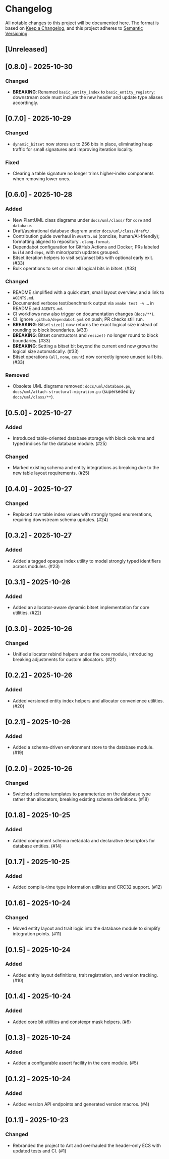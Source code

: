 # Changelog

All notable changes to this project will be documented here.
The format is based on [Keep a Changelog](https://keepachangelog.com/en/1.1.0/),
and this project adheres to [Semantic Versioning](https://semver.org/).

## [Unreleased]

## [0.8.0] - 2025-10-30

### Changed

- **BREAKING**: Renamed `basic_entity_index` to `basic_entity_registry`; downstream code must include the new header and update type aliases accordingly.

## [0.7.0] - 2025-10-29

### Changed

- `dynamic_bitset` now stores up to 256 bits in place, eliminating heap traffic for small signatures and improving iteration locality.

### Fixed

- Clearing a table signature no longer trims higher-index components when removing lower ones.

## [0.6.0] - 2025-10-28

### Added

- New PlantUML class diagrams under `docs/uml/class/` for `core` and `database`.
- Draft/aspirational database diagram under `docs/uml/class/draft/`.
- Contribution guide overhaul in `AGENTS.md` (concise, human/AI-friendly); formatting aligned to repository `.clang-format`.
- Dependabot configuration for GitHub Actions and Docker; PRs labeled `build` and `deps`, with minor/patch updates grouped.
- Bitset iteration helpers to visit set/unset bits with optional early exit. (#33)
- Bulk operations to set or clear all logical bits in bitset. (#33)

### Changed

- README simplified with a quick start, small layout overview, and a link to `AGENTS.md`.
- Documented verbose test/benchmark output via `xmake test -v …` in README and `AGENTS.md`.
- CI workflows now also trigger on documentation changes (`docs/**`).
- CI: ignore `.github/dependabot.yml` on push; PR checks still run.
- **BREAKING**: Bitset `size()` now returns the exact logical size instead of rounding to block boundaries. (#33)
- **BREAKING**: Bitset constructors and `resize()` no longer round to block boundaries. (#33)
- **BREAKING**: Setting a bitset bit beyond the current end now grows the logical size automatically. (#33)
- Bitset operations (`all`, `none`, `count`) now correctly ignore unused tail bits. (#33)

### Removed

- Obsolete UML diagrams removed: `docs/uml/database.pu`, `docs/uml/attach-structural-migration.pu` (superseded by `docs/uml/class/**`).

## [0.5.0] - 2025-10-27

### Added

- Introduced table-oriented database storage with block columns and typed indices for the database module. (#25)

### Changed

- Marked existing schema and entity integrations as breaking due to the new table layout requirements. (#25)

## [0.4.0] - 2025-10-27

### Changed

- Replaced raw table index values with strongly typed enumerations, requiring downstream schema updates. (#24)

## [0.3.2] - 2025-10-27

### Added

- Added a tagged opaque index utility to model strongly typed identifiers across modules. (#23)

## [0.3.1] - 2025-10-26

### Added

- Added an allocator-aware dynamic bitset implementation for core utilities. (#22)

## [0.3.0] - 2025-10-26

### Changed

- Unified allocator rebind helpers under the core module, introducing breaking adjustments for custom allocators. (#21)

## [0.2.2] - 2025-10-26

### Added

- Added versioned entity index helpers and allocator convenience utilities. (#20)

## [0.2.1] - 2025-10-26

### Added

- Added a schema-driven environment store to the database module. (#19)

## [0.2.0] - 2025-10-26

### Changed

- Switched schema templates to parameterize on the database type rather than allocators, breaking existing schema definitions. (#18)

## [0.1.8] - 2025-10-25

### Added

- Added component schema metadata and declarative descriptors for database entities. (#14)

## [0.1.7] - 2025-10-25

### Added

- Added compile-time type information utilities and CRC32 support. (#12)

## [0.1.6] - 2025-10-24

### Changed

- Moved entity layout and trait logic into the database module to simplify integration points. (#11)

## [0.1.5] - 2025-10-24

### Added

- Added entity layout definitions, trait registration, and version tracking. (#10)

## [0.1.4] - 2025-10-24

### Added

- Added core bit utilities and constexpr mask helpers. (#6)

## [0.1.3] - 2025-10-24

### Added

- Added a configurable assert facility in the core module. (#5)

## [0.1.2] - 2025-10-24

### Added

- Added version API endpoints and generated version macros. (#4)

## [0.1.1] - 2025-10-23

### Changed

- Rebranded the project to Ant and overhauled the header-only ECS with updated tests and CI. (#1)
